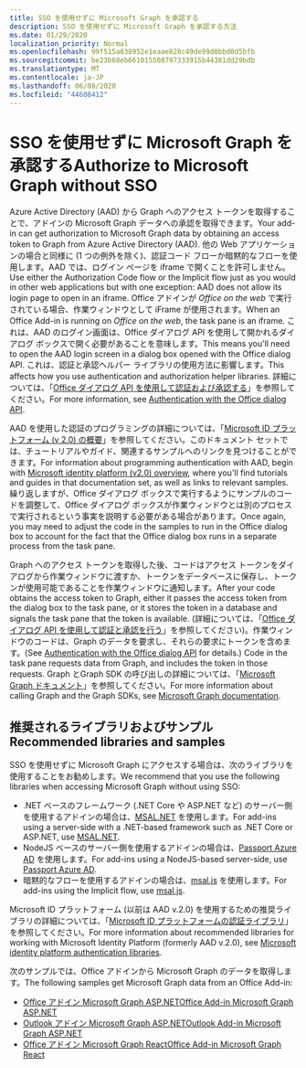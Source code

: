 ```yaml
---
title: SSO を使用せずに Microsoft Graph を承認する
description: SSO を使用せずに Microsoft Graph を承認する方法
ms.date: 01/29/2020
localization_priority: Normal
ms.openlocfilehash: 99f515a038952e1eaae828c49de99d0bbd0d5bfb
ms.sourcegitcommit: be23b68eb661015508797333915b44381dd29bdb
ms.translationtype: MT
ms.contentlocale: ja-JP
ms.lasthandoff: 06/08/2020
ms.locfileid: "44608412"
---
```

# <a name="authorize-to-microsoft-graph-without-sso"></a><span data-ttu-id="538b6-103">SSO を使用せずに Microsoft Graph を承認する</span><span class="sxs-lookup"><span data-stu-id="538b6-103">Authorize to Microsoft Graph without SSO</span></span>

<span data-ttu-id="538b6-104">Azure Active Directory (AAD) から Graph へのアクセス トークンを取得することで、アドインの Microsoft Graph データへの承認を取得できます。</span><span class="sxs-lookup"><span data-stu-id="538b6-104">Your add-in can get authorization to Microsoft Graph data by obtaining an access token to Graph from Azure Active Directory (AAD).</span></span> <span data-ttu-id="538b6-105">他の Web アプリケーションの場合と同様に (1 つの例外を除く)、認証コード フローか暗黙的なフローを使用します。AAD では、ログイン ページを iframe で開くことを許可しません。</span><span class="sxs-lookup"><span data-stu-id="538b6-105">Use either the Authorization Code flow or the Implicit flow just as you would in other web applications but with one exception: AAD does not allow its login page to open in an iframe.</span></span> <span data-ttu-id="538b6-106">Office アドインが *Office on the web* で実行されている場合、作業ウィンドウとして iFrame が使用されます。</span><span class="sxs-lookup"><span data-stu-id="538b6-106">When an Office Add-in is running on *Office on the web*, the task pane is an iframe.</span></span> <span data-ttu-id="538b6-107">これは、AAD のログイン画面は、Office ダイアログ API を使用して開かれるダイアログ ボックスで開く必要があることを意味します。</span><span class="sxs-lookup"><span data-stu-id="538b6-107">This means you'll need to open the AAD login screen in a dialog box opened with the Office dialog API.</span></span> <span data-ttu-id="538b6-108">これは、認証と承認ヘルパー ライブラリの使用方法に影響します。</span><span class="sxs-lookup"><span data-stu-id="538b6-108">This affects how you use authentication and authorization helper libraries.</span></span> <span data-ttu-id="538b6-109">詳細については、「[Office ダイアログ API を使用して認証および承認する](auth-with-office-dialog-api.md)」を参照してください。</span><span class="sxs-lookup"><span data-stu-id="538b6-109">For more information, see [Authentication with the Office dialog API](auth-with-office-dialog-api.md).</span></span>

<span data-ttu-id="538b6-110">AAD を使用した認証のプログラミングの詳細については、「[Microsoft ID プラットフォーム (v 2.0) の概要](/azure/active-directory/develop/v2-overview)」を参照してください。このドキュメント セットでは、チュートリアルやガイド、関連するサンプルへのリンクを見つけることができます。</span><span class="sxs-lookup"><span data-stu-id="538b6-110">For information about programming authentication with AAD, begin with [Microsoft identity platform (v2.0) overview](/azure/active-directory/develop/v2-overview), where you'll find tutorials and guides in that documentation set, as well as links to relevant samples.</span></span> <span data-ttu-id="538b6-111">繰り返しますが、Office ダイアログ ボックスで実行するようにサンプルのコードを調整して、Office ダイアログ ボックスが作業ウィンドウとは別のプロセスで実行されるという事実を説明する必要がある場合があります。</span><span class="sxs-lookup"><span data-stu-id="538b6-111">Once again, you may need to adjust the code in the samples to run in the Office dialog box to account for the fact that the Office dialog box runs in a separate process from the task pane.</span></span>

<span data-ttu-id="538b6-112">Graph へのアクセス トークンを取得した後、コードはアクセス トークンをダイアログから作業ウィンドウに渡すか、トークンをデータベースに保存し、トークンが使用可能であることを作業ウィンドウに通知します。</span><span class="sxs-lookup"><span data-stu-id="538b6-112">After your code obtains the access token to Graph, either it passes the access token from the dialog box to the task pane, or it stores the token in a database and signals the task pane that the token is available.</span></span> <span data-ttu-id="538b6-113">(詳細については、「[Office ダイアログ API を使用して認証と承認を行う](auth-with-office-dialog-api.md)」を参照してください)。作業ウィンドウのコードは、Graph のデータを要求し、それらの要求にトークンを含めます。</span><span class="sxs-lookup"><span data-stu-id="538b6-113">(See [Authentication with the Office dialog API](auth-with-office-dialog-api.md) for details.) Code in the task pane requests data from Graph, and includes the token in those requests.</span></span> <span data-ttu-id="538b6-114">Graph とGraph SDK の呼び出しの詳細については、「[Microsoft Graph ドキュメント](/graph/)」を参照してください。</span><span class="sxs-lookup"><span data-stu-id="538b6-114">For more information about calling Graph and the Graph SDKs, see [Microsoft Graph documentation](/graph/).</span></span>

## <a name="recommended-libraries-and-samples"></a><span data-ttu-id="538b6-115">推奨されるライブラリおよびサンプル</span><span class="sxs-lookup"><span data-stu-id="538b6-115">Recommended libraries and samples</span></span>

<span data-ttu-id="538b6-116">SSO を使用せずに Microsoft Graph にアクセスする場合は、次のライブラリを使用することをお勧めします。</span><span class="sxs-lookup"><span data-stu-id="538b6-116">We recommend that you use the following libraries when accessing Microsoft Graph without using SSO:</span></span>

- <span data-ttu-id="538b6-117">.NET ベースのフレームワーク (.NET Core や ASP.NET など) のサーバー側を使用するアドインの場合は、[MSAL.NET](https://github.com/AzureAD/microsoft-authentication-library-for-dotnet/wiki#conceptual-documentation) を使用します。</span><span class="sxs-lookup"><span data-stu-id="538b6-117">For add-ins using a server-side with a .NET-based framework such as .NET Core or ASP.NET, use [MSAL.NET](https://github.com/AzureAD/microsoft-authentication-library-for-dotnet/wiki#conceptual-documentation).</span></span>
- <span data-ttu-id="538b6-118">NodeJS ベースのサーバー側を使用するアドインの場合は、[Passport Azure AD](https://github.com/AzureAD/passport-azure-ad) を使用します。</span><span class="sxs-lookup"><span data-stu-id="538b6-118">For add-ins using a NodeJS-based server-side, use [Passport Azure AD](https://github.com/AzureAD/passport-azure-ad).</span></span>
- <span data-ttu-id="538b6-119">暗黙的なフローを使用するアドインの場合は、[msal.js](https://github.com/AzureAD/microsoft-authentication-library-for-js/wiki) を使用します。</span><span class="sxs-lookup"><span data-stu-id="538b6-119">For add-ins using the Implicit flow, use [msal.js](https://github.com/AzureAD/microsoft-authentication-library-for-js/wiki).</span></span>

<span data-ttu-id="538b6-120">Microsoft ID プラットフォーム (以前は AAD v.2.0) を使用するための推奨ライブラリの詳細については、「[Microsoft ID プラットフォームの認証ライブラリ](/azure/active-directory/develop/reference-v2-libraries)」を参照してください。</span><span class="sxs-lookup"><span data-stu-id="538b6-120">For more information about recommended libraries for working with Microsoft Identity Platform (formerly AAD v.2.0), see [Microsoft identity platform authentication libraries](/azure/active-directory/develop/reference-v2-libraries).</span></span>

<span data-ttu-id="538b6-121">次のサンプルでは、Office アドインから Microsoft Graph のデータを取得します。</span><span class="sxs-lookup"><span data-stu-id="538b6-121">The following samples get Microsoft Graph data from an Office Add-in:</span></span>

- [<span data-ttu-id="538b6-122">Office アドイン Microsoft Graph ASP.NET</span><span class="sxs-lookup"><span data-stu-id="538b6-122">Office Add-in Microsoft Graph ASP.NET</span></span>](https://github.com/OfficeDev/PnP-OfficeAddins/tree/master/Samples/auth/Office-Add-in-Microsoft-Graph-ASPNET)
- [<span data-ttu-id="538b6-123">Outlook アドイン Microsoft Graph ASP.NET</span><span class="sxs-lookup"><span data-stu-id="538b6-123">Outlook Add-in Microsoft Graph ASP.NET</span></span>](https://github.com/OfficeDev/PnP-OfficeAddins/tree/master/Samples/auth/Outlook-Add-in-Microsoft-Graph-ASPNET)
- [<span data-ttu-id="538b6-124">Office アドイン Microsoft Graph React</span><span class="sxs-lookup"><span data-stu-id="538b6-124">Office Add-in Microsoft Graph React</span></span>](https://github.com/OfficeDev/PnP-OfficeAddins/tree/master/Samples/auth/Office-Add-in-Microsoft-Graph-React)
